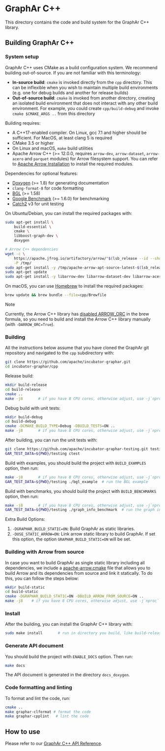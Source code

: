 # GraphAr C++

This directory contains the code and build system for the GraphAr C++ library.


## Building GraphAr C++

### System setup

GraphAr C++ uses CMake as a build configuration system. We recommend building
out-of-source. If you are not familiar with this terminology:

- **In-source build**: ``cmake`` is invoked directly from the ``cpp``
  directory. This can be inflexible when you wish to maintain multiple build
  environments (e.g. one for debug builds and another for release builds)
- **Out-of-source build**: ``cmake`` is invoked from another directory,
  creating an isolated build environment that does not interact with any other
  build environment. For example, you could create ``cpp/build-debug`` and
  invoke ``cmake $CMAKE_ARGS ..`` from this directory

Building requires:

- A C++17-enabled compiler. On Linux, gcc 7.1 and higher should be
  sufficient. For MacOS, at least clang 5 is required
- CMake 3.5 or higher
- On Linux and macOS, ``make`` build utilities
- Apache Arrow C++ (>= 12.0.0, requires `arrow-dev`, `arrow-dataset`, `arrow-acero` and `parquet` modules) for Arrow filesystem support. You can refer to [Apache Arrow Installation](https://arrow.apache.org/install/) to install the required modules.

Dependencies for optional features:

- [Doxygen](https://www.doxygen.nl/index.html) (>= 1.8) for generating documentation
- `clang-format-8` for code formatting
- [BGL](https://www.boost.org/doc/libs/1_80_0/libs/graph/doc/index.html) (>= 1.58)
- [Google Benchmark](https://github.com/google/benchmark) (>= 1.6.0) for benchmarking
- [Catch2](https://github.com/catchorg/Catch2) v3 for unit testing

On Ubuntu/Debian, you can install the required packages with:

```bash
sudo apt-get install \
    build-essential \
    cmake \
    libboost-graph-dev \
    doxygen

# Arrow C++ dependencies
wget -c \
    https://apache.jfrog.io/artifactory/arrow/"$(lsb_release --id --short | tr 'A-Z' 'a-z')"/apache-arrow-apt-source-latest-$(lsb_release --codename --short).deb \
    -P /tmp/
sudo apt-get install -y /tmp/apache-arrow-apt-source-latest-$(lsb_release --codename --short).deb
sudo apt-get update
sudo apt-get install -y libarrow-dev libarrow-dataset-dev libarrow-acero-dev libparquet-dev
```

On macOS, you can use [Homebrew](https://brew.sh) to install the required packages:
```bash
brew update && brew bundle --file=cpp/Brewfile
```

> [!NOTE]
> Currently, the Arrow C++ library has [disabled ARROW_ORC](https://github.com/Homebrew/homebrew-core/blob/4588359b7248b07379094de5310ee7ff89afa17e/Formula/a/apache-arrow.rb#L53) in the brew formula, so you need to build and install the Arrow C++ library manually (with `-DARROW_ORC=True`).

### Building

All the instructions below assume that you have cloned the GraphAr git
repository and navigated to the ``cpp`` subdirectory with:

```bash
git clone https://github.com/apache/incubator-graphar.git
cd incubator-graphar/cpp
```

Release build:

```bash
mkdir build-release
cd build-release
cmake ..
make -j8       # if you have 8 CPU cores, otherwise adjust, use -j`nproc` for all cores
```

Debug build with unit tests:

```bash
mkdir build-debug
cd build-debug
cmake -DCMAKE_BUILD_TYPE=Debug -DBUILD_TESTS=ON ..
make -j8       # if you have 8 CPU cores, otherwise adjust, use -j`nproc` for all cores
```

After building, you can run the unit tests with:

```bash
git clone https://github.com/apache/incubator-graphar-testing.git testing  # download the testing data
GAR_TEST_DATA=${PWD}/testing ctest
```

Build with examples, you should build the project with `BUILD_EXAMPLES` option, then run:

```bash
make -j8       # if you have 8 CPU cores, otherwise adjust, use -j`nproc` for all cores
GAR_TEST_DATA=${PWD}/testing ./bgl_example  # run the BGL example
```

Build with benchmarks, you should build the project with `BUILD_BENCHMARKS` option, then run:

```bash
make -j8       # if you have 8 CPU cores, otherwise adjust, use -j`nproc` for all cores
GAR_TEST_DATA=${PWD}/testing ./graph_info_benchmark  # run the graph info benchmark
```

Extra Build Options:

1. `-DGRAPHAR_BUILD_STATIC=ON`: Build GraphAr as static libraries.
2. `-DUSE_STATIC_ARROW=ON`: Link arrow static library to build GraphAr. If set this option, the option `GRAPHAR_BUILD_STATIC=ON` will be set.

### Building with Arrow from source
In case you want to build GraphAr as single static library including all dependencies, we include a [apache-arrow.cmake](cmake/apache-arrow.cmake) file that allows you to build Arrow and its dependencies from source and link it statically. To do this, you can follow the steps below:

```bash
mkdir build-static
cd build-static
cmake -DGRAPHAR_BUILD_STATIC=ON -DBUILD_ARROW_FROM_SOURCE=ON ..
make -j8    # if you have 8 CPU cores, otherwise adjust, use -j`nproc` for all cores
```

### Install

After the building, you can install the GraphAr C++ library with:

```bash
sudo make install       # run in directory you build, like build-release, build and so on
```

### Generate API document

You should build the project with `ENABLE_DOCS` option. Then run:

```bash
make docs
```

The API document is generated in the directory ``docs_doxygen``.

### Code formatting and linting

To format and lint the code, run:

```bash
cmake ..
make graphar-clformat # format the code
make graphar-cpplint   # lint the code
```

## How to use

Please refer to our [GraphAr C++ API Reference](https://graphar.apache.org/docs/category/c-library).
